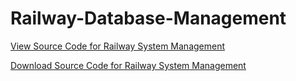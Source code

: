 # Railway-Database-Management

[View Source Code for Railway System Management](https://github.com/AnantkrTete/Railway-Database-Management/blob/main/railway_system.md)

[Download Source Code for Railway System Management](https://github.com/AnantkrTete/Railway-Database-Management/blob/main/railway_system.sql)
